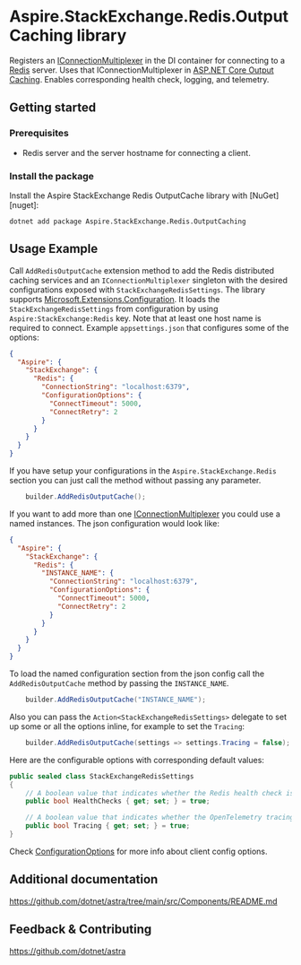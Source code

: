 # Aspire.StackExchange.Redis.OutputCaching library

Registers an [IConnectionMultiplexer](https://stackexchange.github.io/StackExchange.Redis/Basics) in the DI container for connecting to a [Redis](https://redis.io/) server. Uses that IConnectionMultiplexer in [ASP.NET Core Output Caching](https://learn.microsoft.com/aspnet/core/performance/caching/output). Enables corresponding health check, logging, and telemetry.

## Getting started

### Prerequisites

- Redis server and the server hostname for connecting a client.

### Install the package

Install the Aspire StackExchange Redis OutputCache library with [NuGet][nuget]:

```dotnetcli
dotnet add package Aspire.StackExchange.Redis.OutputCaching
```

## Usage Example

Call `AddRedisOutputCache` extension method to add the Redis distributed caching services and an `IConnectionMultiplexer` singleton with the desired configurations exposed with `StackExchangeRedisSettings`. The library supports [Microsoft.Extensions.Configuration](https://learn.microsoft.com/dotnet/api/microsoft.extensions.configuration). It loads the `StackExchangeRedisSettings` from configuration by using `Aspire:StackExchange:Redis` key. Note that at least one host name is required to connect. Example `appsettings.json` that configures some of the options:

```json
{
  "Aspire": {
    "StackExchange": {
      "Redis": {
        "ConnectionString": "localhost:6379",
        "ConfigurationOptions": {
          "ConnectTimeout": 5000,
          "ConnectRetry": 2
        }
      }
    }
  }
}
```
If you have setup your configurations in the `Aspire.StackExchange.Redis` section you can just call the method without passing any parameter.

```cs
    builder.AddRedisOutputCache();
```

If you want to add more than one [IConnectionMultiplexer](https://stackexchange.github.io/StackExchange.Redis/Basics) you could use a named instances. The json configuration would look like: 

```json
{
  "Aspire": {
    "StackExchange": {
      "Redis": {
        "INSTANCE_NAME": {
          "ConnectionString": "localhost:6379",
          "ConfigurationOptions": {
            "ConnectTimeout": 5000,
            "ConnectRetry": 2
          }
        }
      }
    }
  }
}
```

To load the named configuration section from the json config call the `AddRedisOutputCache` method by passing the `INSTANCE_NAME`.

```cs
    builder.AddRedisOutputCache("INSTANCE_NAME");
```

Also you can pass the `Action<StackExchangeRedisSettings>` delegate to set up some or all the options inline, for example to set the `Tracing`:

```cs
    builder.AddRedisOutputCache(settings => settings.Tracing = false);
```

Here are the configurable options with corresponding default values:

```cs
public sealed class StackExchangeRedisSettings
{
    // A boolean value that indicates whether the Redis health check is enabled or not.
    public bool HealthChecks { get; set; } = true;

    // A boolean value that indicates whether the OpenTelemetry tracing is enabled or not.
    public bool Tracing { get; set; } = true;
}
```

Check [ConfigurationOptions](https://stackexchange.github.io/StackExchange.Redis/Configuration.html#configuration-options) for more info about client config options.

## Additional documentation

https://github.com/dotnet/astra/tree/main/src/Components/README.md

## Feedback & Contributing

https://github.com/dotnet/astra
